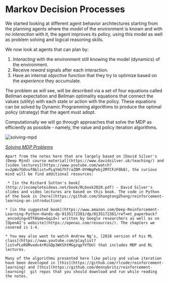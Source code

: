 # Markov Decision Processes

We started looking at different agent behavior architectures starting from the planning agents where the _model_ of the environment is known and with _no interaction_ with it, the agent improves its policy, using this model as well as problem solving and logical reasoning skills. 

We now look at agents that can plan by:

1. _Interacting_ with the environment still knowing the model (dynamics) of the environment.
2. Receive _reward_ signals after each interaction. 
3. Have an internal _objective_ function that they try to optimize based on the _experience_ they accumulate.

The problem as will see, will be described via a set of four equations called Bellman expectation and Bellman optimality equations that connect the values (utility) with each state or action with the policy. These equations can be solved by Dynamic Programming algorithms to produce the optimal policy (strategy) that the agent must adopt. 

Computationally we will go through approaches that solve the MDP as efficiently as possible - namely, the value and policy iteration algorithms.

![solving-mpd](images/solving-mdp.png)

*[Solving MDP Problems](https://raw.githubusercontent.com/pantelis/aiml-common/25b7bb61d967ac418eeffb1f87ee771386da590a/lectures/mdp/images/solving-mdp.png)*

```{note}
Apart from the notes here that are largely based on [David Silver's (Deep Mind) course material](https://www.davidsilver.uk/teaching/) and [video lectures](https://www.youtube.com/watch?v=2pWv7GOvuf0&list=PLqYmG7hTraZDM-OYHWgPebj2MfCFzFObQ), the curious mind will be find additional resources: 

 * [in the Richard Sutton's book](http://incompleteideas.net/book/RLbook2020.pdf) - David Silver's slides and video lectures are based on this book. The code in Python of the book is [here](https://github.com/ShangtongZhang/reinforcement-learning-an-introduction)

* [in the suggested book](https://www.amazon.com/Deep-Reinforcement-Learning-Python-Hands-dp-0135172381/dp/0135172381/ref=mt_paperback?_encoding=UTF8&me=&qid=) written by Google researchers as well as on [OpenAI's website](https://openai.com/resources/). The chapters we covered is 1-4. 

* You may also want to watch Andrew Ng's, [2018 version of his ML class](https://www.youtube.com/playlist?list=PLoROMvodv4rMiGQp3WXShtMGgzqpfVfbU) that includes MDP and RL lectures.

Many of the algorithms presented here like policy and value iteration have been developed in [this](https://github.com/rlcode/reinforcement-learning) and [this](https://github.com/dennybritz/reinforcement-learning)  git repos that you should download and run while reading the notes. 

```
